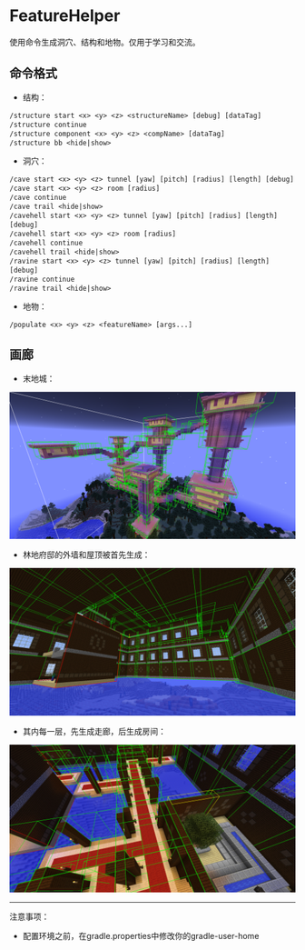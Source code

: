 # FeatureHelper

使用命令生成洞穴、结构和地物。仅用于学习和交流。

## 命令格式

* 结构：
```
/structure start <x> <y> <z> <structureName> [debug] [dataTag]
/structure continue
/structure component <x> <y> <z> <compName> [dataTag]
/structure bb <hide|show>
```

* 洞穴：
```
/cave start <x> <y> <z> tunnel [yaw] [pitch] [radius] [length] [debug]
/cave start <x> <y> <z> room [radius]
/cave continue
/cave trail <hide|show>
/cavehell start <x> <y> <z> tunnel [yaw] [pitch] [radius] [length] [debug]
/cavehell start <x> <y> <z> room [radius]
/cavehell continue
/cavehell trail <hide|show>
/ravine start <x> <y> <z> tunnel [yaw] [pitch] [radius] [length] [debug]
/ravine continue
/ravine trail <hide|show>
```

* 地物：
```
/populate <x> <y> <z> <featureName> [args...]
```

## 画廊

* 末地城：

![endcity](img/endcity.png)

* 林地府邸的外墙和屋顶被首先生成：

![mansion1](img/mansion1.png)

* 其内每一层，先生成走廊，后生成房间：

![mansion2](img/mansion2.png)

---

注意事项：
* 配置环境之前，在gradle.properties中修改你的gradle-user-home
